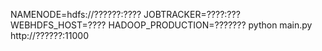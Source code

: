 NAMENODE=hdfs://??????:???? JOBTRACKER=????:??? WEBHDFS_HOST=???? HADOOP_PRODUCTION=??????? python main.py http://??????:11000
